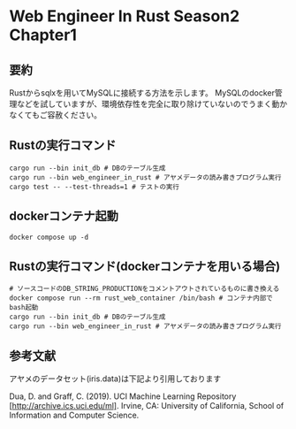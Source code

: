 # Web Engineer In Rust Season2 Chapter1
## 要約
Rustからsqlxを用いてMySQLに接続する方法を示します。
MySQLのdocker管理などを試していますが、環境依存性を完全に取り除けていないのでうまく動かなくてもご容赦ください。

## Rustの実行コマンド
```shell
cargo run --bin init_db # DBのテーブル生成
cargo run --bin web_engineer_in_rust # アヤメデータの読み書きプログラム実行
cargo test -- --test-threads=1 # テストの実行
```
## dockerコンテナ起動
```shell
docker compose up -d
```

## Rustの実行コマンド(dockerコンテナを用いる場合)
```shell
# ソースコードのDB_STRING_PRODUCTIONをコメントアウトされているものに書き換える
docker compose run --rm rust_web_container /bin/bash # コンテナ内部でbash起動
cargo run --bin init_db # DBのテーブル生成
cargo run --bin web_engineer_in_rust # アヤメデータの読み書きプログラム実行
```

## 参考文献
アヤメのデータセット(iris.data)は下記より引用しております

Dua, D. and Graff, C. (2019). UCI Machine Learning Repository [http://archive.ics.uci.edu/ml]. Irvine, CA: University of California, School of Information and Computer Science.